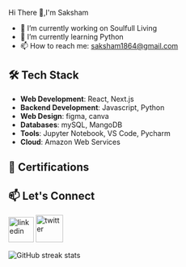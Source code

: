  Hi There 👋,I'm Saksham

- 🔭 I’m currently working on Soulfull Living 
- 🌱 I’m currently learning Python 
- 📫 How to reach me: saksham1864@gmail.com 

## 🛠️ Tech Stack

- **Web Development**: React, Next.js
- **Backend Development**: Javascript, Python
- **Web Design**: figma, canva
- **Databases**:  mySQL, MangoDB
- **Tools**: Jupyter Notebook, VS Code, Pycharm
- **Cloud**: Amazon Web Services
  
## 📜 Certifications
  


## 📫 Let's Connect

[<img src='https://img.icons8.com/?size=100&id=44019&format=png&color=000000' alt='linkedin' height='50'>](https://www.linkedin.com/in/sakshamsharma24/)   [<img src='https://img.icons8.com/?size=100&id=bG29Ckcdp6YP&format=png&color=000000' alt='twitter' height='54'>](https://twitter.com/@fawkesverse)

![GitHub streak stats](https://streak-stats.demolab.com/?user=saksham1864)  
